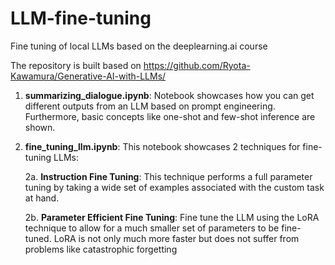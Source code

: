# LLM-fine-tuning
Fine tuning of local LLMs based on the deeplearning.ai course

The repository is built based on https://github.com/Ryota-Kawamura/Generative-AI-with-LLMs/

1. __summarizing_dialogue.ipynb__: Notebook showcases how you can get different outputs from an LLM based on prompt engineering. Furthermore, basic concepts like one-shot and few-shot inference are shown.

2. __fine_tuning_llm.ipynb__: This notebook showcases 2 techniques for fine-tuning LLMs:

    2a. __Instruction Fine Tuning__: This technique performs a full parameter tuning by taking a wide set of examples associated with the custom task at hand.

    2b. __Parameter Efficient Fine Tuning__: Fine tune the LLM using the LoRA technique to allow for a much smaller set of parameters to be fine-tuned. LoRA is not only much more faster but does not suffer from problems like catastrophic forgetting